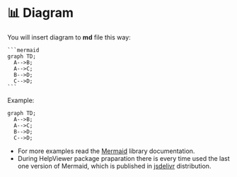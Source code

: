 # 📊 Diagram

You will insert diagram to **md** file this way:

````
```mermaid
graph TD; 
  A-->B; 
  A-->C; 
  B-->D; 
  C-->D;
```
````

Example:

```mermaid
graph TD; 
  A-->B; 
  A-->C; 
  B-->D; 
  C-->D;
```

- For more examples read the [Mermaid][Mermaid] library documentation. 
- During HelpViewer package praparation there is every time used the last one version of Mermaid, which is published in  [jsdelivr][MermaJsDelivr] distribution.

[Mermaid]: https://mermaid.js.org/intro/ "Mermaid library - renderer for diagrams defined by specific textual definitions"
[MermaJsDelivr]: https://cdn.jsdelivr.net/npm/mermaid/dist/ "Mermaid - JsDelivr"
